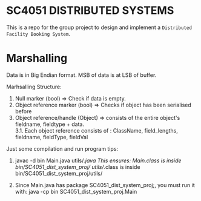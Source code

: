 # SC4051 DISTRIBUTED SYSTEMS

This is a repo for the group project to design and implement a `Distributed Facility Booking System`.

# Marshalling

Data is in Big Endian format. MSB of data is at LSB of buffer.

Marhsalling Structure:

1. Null marker (bool) => Check if data is empty.
2. Object reference marker (bool) => Checks if object has been serialised before
3. Object reference/handle (Object) => consists of the entire object's fieldname, fieldtype + data.<br />
   3.1. Each object reference consists of : ClassName, field_lengths, fieldname, fieldType, fieldVal

Just some compilation and run program tips:

1. javac -d bin Main.java utils/_.java
   This ensures:
   Main.class is inside bin/SC4051_dist_system_proj/
   utils/_.class is inside bin/SC4051_dist_system_proj/utils/

2. Since Main.java has package SC4051_dist_system_proj;, you must run it with:
   java -cp bin SC4051_dist_system_proj.Main
